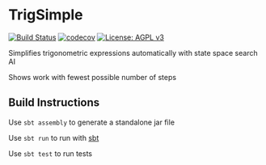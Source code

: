 # TrigSimple
[![Build Status](https://travis-ci.org/CBSkarmory/TrigSimple.png)](https://travis-ci.org/CBSkarmory/TrigSimple)
[![codecov](https://codecov.io/gh/CBSkarmory/TrigSimple/branch/master/graph/badge.svg)](https://codecov.io/gh/CBSkarmory/TrigSimple)
[![License: AGPL v3](https://img.shields.io/badge/License-AGPL%20v3-blue.svg)](https://www.gnu.org/licenses/agpl-3.0)

Simplifies trigonometric expressions automatically with state space search AI

Shows work with fewest possible number of steps

## Build Instructions
Use `sbt assembly` to generate a standalone jar file

Use `sbt run` to run with [sbt](https://www.scala-sbt.org/)

Use `sbt test` to run tests
